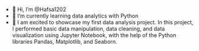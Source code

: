 - 👋 Hi, I’m @Hafsa1202
- 🌱 I’m currently learning data analytics with Python
- 💞️ I am excited to showcase my first data analysis project. In this project, I performed basic data manipulation, data cleaning, and data visualization using Jupyter Notebook, with the help of the Python libraries Pandas, Matplotlib, and Seaborn.
  

<!---
Hafsa1202/Hafsa1202 is a ✨ special ✨ repository because its `README.md` (this file) appears on your GitHub profile.
You can click the Preview link to take a look at your changes.
--->
